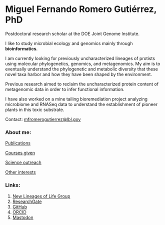 
# Miguel Fernando Romero Gutiérrez, PhD

Postdoctoral research scholar at the DOE Joint Genome Institute.

I like to study microbial ecology and genomics mainly through **bioinformatics**.

I am currently looking for previously uncharacterized lineages of protists using molecular phylogenetics, genomics, and metagenomics. My aim is to eventually understand the phylogenetic and metabolic diversity that these novel taxa harbor and how they have been shaped by the environment.

Previous research aimed to reclaim the uncharacterized protein content of metagenomic data in order to infer functional information.

I have also worked on a mine tailing bioremediation project analyzing microbiome and RNASeq data to understand the establishment of pioneer plants in this toxic substrate.

Contact: mfromerogutierrez@lbl.gov

### About me:

[Publications](https://miferg.github.io/publications)

[Courses given](https://miferg.github.io/courses)

[Science outreach](https://miferg.github.io/outreach)

[Other interests](https://miferg.github.io/other)

### Links:

1. [New Lineages of Life Group](https://jgi.doe.gov/our-science/scientists-jgi/new-lineages-of-life/)
2. [ResearchGate](https://www.researchgate.net/profile/Miguel-Romero-36)
3. [GitHub](https://github.com/miferg)
4. [ORCID](http://orcid.org/0000-0002-3799-717X)
5. [Mastodon](https://genomic.social/@miferg)
